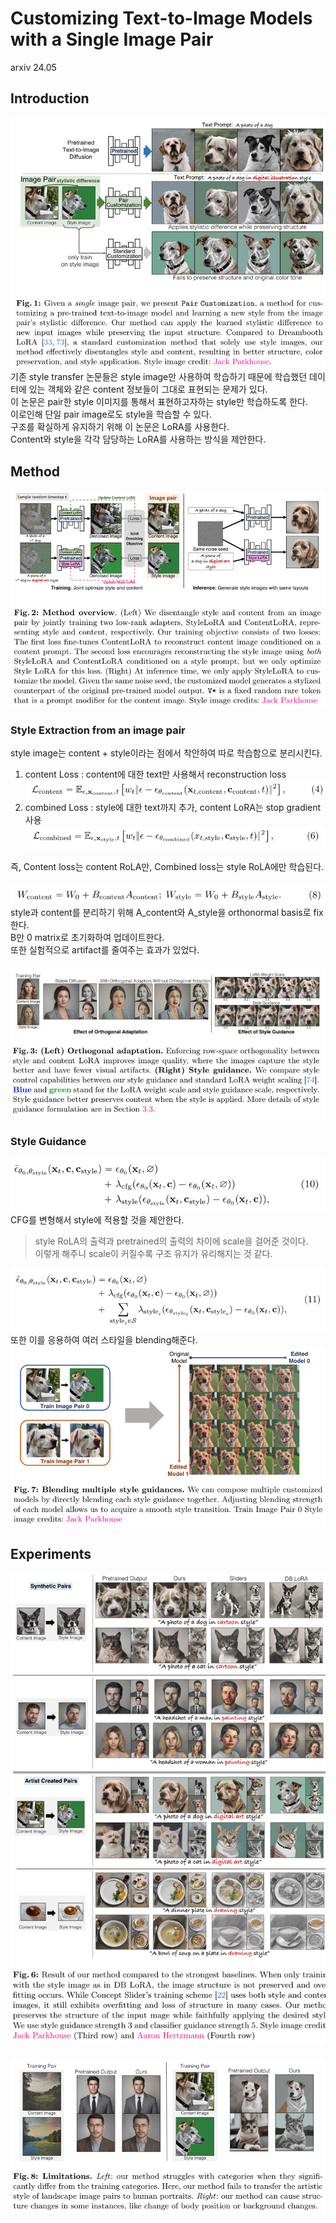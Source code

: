 Customizing Text-to-Image Models with a Single Image Pair  
===
arxiv 24.05  

## Introduction
![img.png](img.png)  
기존 style transfer 논문들은 style image만 사용하여 학습하기 때문에 학습했던 데이터에 있는 객체와 같은 content 정보들이 그대로 표현되는 문제가 있다.  
이 논문은 pair한 style 이미지를 통해서 표현하고자하는 style만 학습하도록 한다.  
이로인해 단일 pair image로도 style을 학습할 수 있다.  
구조를 확실하게 유지하기 위해 이 논문은 LoRA를 사용한다.  
Content와 style을 각각 담당하는 LoRA를 사용하는 방식을 제안한다.  

## Method
![img_1.png](img_1.png)  
### Style Extraction from an image pair  
style image는 content + style이라는 점에서 착안하여 따로 학습함으로 분리시킨다.  
1. content Loss : content에 대한 text만 사용해서 reconstruction loss   
    ![img_2.png](img_2.png)   
2. combined Loss : style에 대한 text까지 추가, content LoRA는 stop gradient 사용 
    ![img_3.png](img_3.png)

즉, Content loss는 content RoLA만, Combined loss는 style RoLA에만 학습된다.  
####
![img_4.png](img_4.png)  
style과 content를 분리하기 위해 A_content와 A_style을 orthonormal basis로 fix한다.  
B만 0 matrix로 초기화하여 업데이트한다.  
또한 실험적으로 artifact를 줄여주는 효과가 있었다.   
#### 
![img_6.png](img_6.png)
####
### Style Guidance  
![img_5.png](img_5.png)  
CFG를 변형해서 style에 적용할 것을 제안한다.  
> style RoLA의 출력과 pretrained의 출력의 차이에 scale을 걸어준 것이다.  
> 이렇게 해주니 scale이 커질수록 구조 유지가 유리해지는 것 같다.

![img_7.png](img_7.png)  
또한 이를 응용하여 여러 스타일을 blending해준다.  
![img_8.png](img_8.png)   

## Experiments
![img_9.png](img_9.png)  
####
![img_10.png](img_10.png)
